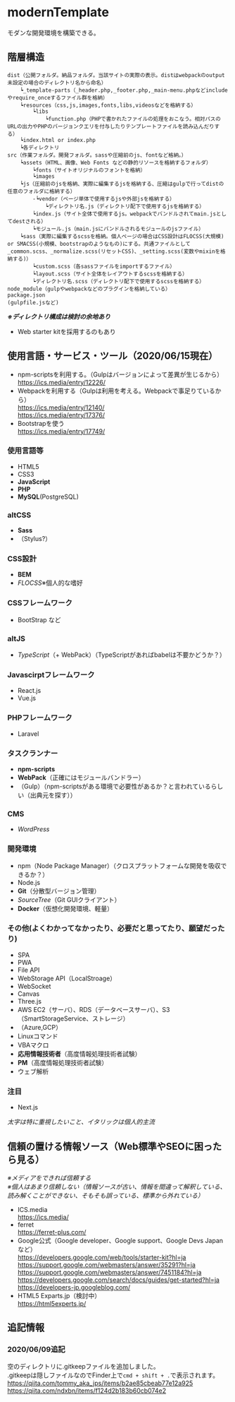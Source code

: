 # modernTemplate
モダンな開発環境を構築できる。


## 階層構造  
~~~
dist（公開フォルダ。納品フォルダ。当該サイトの実際の表示。distはwebpackのoutput未設定の場合のディレクトリ名から命名）  
    ┕_template-parts（_header.php,_footer.php,_main-menu.phpなどincludeやrequire_onceするファイル群を格納）  
    ┕resources（css,js,images,fonts,libs,videosなどを格納する）  
        ┕libs  
            ┕function.php（PHPで書かれたファイルの処理をおこなう。相対パスのURLの出力やPHPのバージョンクエリを付与したりテンプレートファイルを読み込んだりする）  
    ┕index.html or index.php  
    ┕各ディレクトリ  
src（作業フォルダ。開発フォルダ。sassや圧縮前のjs、fontなど格納。）  
    ┕assets（HTML、画像、Web Fonts などの静的リソースを格納するフォルダ）  
        ┕fonts（サイトオリジナルのフォントを格納）  
        ┕images  
    ┕js（圧縮前のjsを格納、実際に編集するjsを格納する、圧縮はgulpで行ってdistの任意のフォルダに格納する）  
        -┕vendor（ページ単体で使用するjsや外部jsを格納する）  
            ┕ディレクトリ名.js（ディレクトリ配下で使用するjsを格納する）  
        ┕index.js（サイト全体で使用するjs。webpackでバンドルされてmain.jsとしてdestされる）  
        ┕モジュール.js（main.jsにバンドルされるモジュールのjsファイル）  
    ┕sass（実際に編集するscssを格納。個人ページの場合はCSS設計はFLOCSS(大規模) or SMACSS(小規模、bootstrapのようなもの)にする。共通ファイルとして_common.scss、_normalize.scss(リセットCSS)、_setting.scss(変数やmixinを格納する)）  
        ┕custom.scss（各sassファイルをimportするファイル）  
        ┕layout.scss（サイト全体をレイアウトするscssを格納する）  
        ┕ディレクトリ名.scss（ディレクトリ配下で使用するscssを格納する）  
node_module（gulpやwebpackなどのプラグインを格納している）  
package.json  
(gulpfile.jsなど)  
~~~

_**※ディレクトリ構成は検討の余地あり**_  
- Web starter kitを採用するのもあり  


## 使用言語・サービス・ツール（2020/06/15現在）  
- npm-scriptsを利用する。（Gulpはバージョンによって差異が生じるから）  
    https://ics.media/entry/12226/  
- Webpackを利用する（Gulpは利用を考える。Webpackで事足りているから）  
    https://ics.media/entry/12140/  
    https://ics.media/entry/17376/  
- Bootstrapを使う  
    https://ics.media/entry/17749/  

###  使用言語等
- HTML5
- CSS3
- **JavaScript**
- **PHP**
- **MySQL**(PostgreSQL)

### altCSS
- **Sass**
- （Stylus?）

### CSS設計
- **BEM**
- _FLOCSS_※個人的な嗜好

### CSSフレームワーク
- BootStrap など

### altJS
- _TypeScript_（+ WebPack）（TypeScriptがあればbabelは不要かどうか？）

### Javascirptフレームワーク
- React.js
- Vue.js

### PHPフレームワーク
- Laravel

### タスクランナー
- **npm-scripts**
- **WebPack**（正確にはモジュールバンドラー）
- （Gulp）（npm-scriptsがある環境で必要性があるか？と言われているらしい（出典元を探す））

### CMS
- _WordPress_

### 開発環境
- npm（Node Package Manager）（クロスプラットフォームな開発を吸収できるか？）
- Node.js
- **Git**（分散型バージョン管理）
- _SourceTree_（Git GUIクライアント）
- **Docker**（仮想化開発環境、軽量）
 
### その他(よくわかってなかったり、必要だと思ってたり、願望だったり)
- SPA
- PWA
- File API
- WebStorage API（LocalStroage）
- WebSocket
- Canvas
- Three.js
- AWS EC2（サーバ）、RDS（データベースサーバ）、S3（SmartStorageService、ストレージ）
- （Azure,GCP）
- Linuxコマンド
- VBAマクロ
- **応用情報技術者**（高度情報処理技術者試験）
- **PM**（高度情報処理技術者試験）
- ウェブ解析

### 注目
- Next.js

_太字は特に重視したいこと、イタリックは個人的主流_



## 信頼の置ける情報ソース（Web標準やSEOに困ったら見る）
_※メディアをできれば信頼する_  
_※個人はあまり信頼しない（情報ソースが古い、情報を間違って解釈している、読み解くことができない、そもそも誤っている、標準から外れている）_  

- ICS.media  
    https://ics.media/  
- ferret  
    https://ferret-plus.com/  
- Google公式（Google developer、Google support、Google Devs Japanなど）  
    https://developers.google.com/web/tools/starter-kit?hl=ja  
    https://support.google.com/webmasters/answer/35291?hl=ja  
    https://support.google.com/webmasters/answer/7451184?hl=ja  
    https://developers.google.com/search/docs/guides/get-started?hl=ja  
    https://developers-jp.googleblog.com/  
- HTML5 Exparts.jp（検討中）  
    https://html5experts.jp/  


## 追記情報
### 2020/06/09追記  
空のディレクトリに.gitkeepファイルを追加しました。  
.gitkeepは隠しファイルなのでFinder上で`cmd + shift + .`で表示されます。  
https://qiita.com/tommy_aka_jps/items/b2ae85cbeab77e12a925  
https://qiita.com/ndxbn/items/f124d2b183b60cb074e2  
